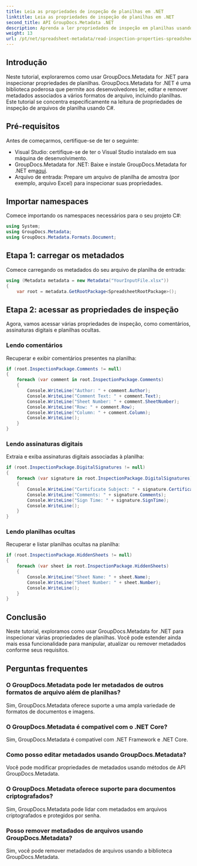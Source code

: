 ```yaml
---
title: Leia as propriedades de inspeção de planilhas em .NET
linktitle: Leia as propriedades de inspeção de planilhas em .NET
second_title: API GroupDocs.Metadata .NET
description: Aprenda a ler propriedades de inspeção em planilhas usando GroupDocs.Metadata for .NET. Acesse comentários, assinaturas digitais e planilhas ocultas sem esforço.
weight: 13
url: /pt/net/spreadsheet-metadata/read-inspection-properties-spreadsheets/
---
```

## Introdução
Neste tutorial, exploraremos como usar GroupDocs.Metadata for .NET para inspecionar propriedades de planilhas. GroupDocs.Metadata for .NET é uma biblioteca poderosa que permite aos desenvolvedores ler, editar e remover metadados associados a vários formatos de arquivo, incluindo planilhas. Este tutorial se concentra especificamente na leitura de propriedades de inspeção de arquivos de planilha usando C#.
## Pré-requisitos
Antes de começarmos, certifique-se de ter o seguinte:
- Visual Studio: certifique-se de ter o Visual Studio instalado em sua máquina de desenvolvimento.
-  GroupDocs.Metadata for .NET: Baixe e instale GroupDocs.Metadata for .NET em[aqui](https://releases.groupdocs.com/metadata/net/).
- Arquivo de entrada: Prepare um arquivo de planilha de amostra (por exemplo, arquivo Excel) para inspecionar suas propriedades.

## Importar namespaces
Comece importando os namespaces necessários para o seu projeto C#:
```csharp
using System;
using GroupDocs.Metadata;
using GroupDocs.Metadata.Formats.Document;
```
## Etapa 1: carregar os metadados
Comece carregando os metadados do seu arquivo de planilha de entrada:
```csharp
using (Metadata metadata = new Metadata("YourInputFile.xlsx"))
{
    var root = metadata.GetRootPackage<SpreadsheetRootPackage>();
```
## Etapa 2: acessar as propriedades de inspeção
Agora, vamos acessar várias propriedades de inspeção, como comentários, assinaturas digitais e planilhas ocultas.
### Lendo comentários
Recuperar e exibir comentários presentes na planilha:
```csharp
if (root.InspectionPackage.Comments != null)
{
    foreach (var comment in root.InspectionPackage.Comments)
    {
        Console.WriteLine("Author: " + comment.Author);
        Console.WriteLine("Comment Text: " + comment.Text);
        Console.WriteLine("Sheet Number: " + comment.SheetNumber);
        Console.WriteLine("Row: " + comment.Row);
        Console.WriteLine("Column: " + comment.Column);
        Console.WriteLine();
    }
}
```
### Lendo assinaturas digitais
Extraia e exiba assinaturas digitais associadas à planilha:
```csharp
if (root.InspectionPackage.DigitalSignatures != null)
{
    foreach (var signature in root.InspectionPackage.DigitalSignatures)
    {
        Console.WriteLine("Certificate Subject: " + signature.CertificateSubject);
        Console.WriteLine("Comments: " + signature.Comments);
        Console.WriteLine("Sign Time: " + signature.SignTime);
        Console.WriteLine();
    }
}
```
### Lendo planilhas ocultas
Recuperar e listar planilhas ocultas na planilha:
```csharp
if (root.InspectionPackage.HiddenSheets != null)
{
    foreach (var sheet in root.InspectionPackage.HiddenSheets)
    {
        Console.WriteLine("Sheet Name: " + sheet.Name);
        Console.WriteLine("Sheet Number: " + sheet.Number);
        Console.WriteLine();
    }
}
```

## Conclusão
Neste tutorial, exploramos como usar GroupDocs.Metadata for .NET para inspecionar várias propriedades de planilhas. Você pode estender ainda mais essa funcionalidade para manipular, atualizar ou remover metadados conforme seus requisitos.

## Perguntas frequentes
### O GroupDocs.Metadata pode ler metadados de outros formatos de arquivo além de planilhas?
Sim, GroupDocs.Metadata oferece suporte a uma ampla variedade de formatos de documentos e imagens.
### O GroupDocs.Metadata é compatível com o .NET Core?
Sim, GroupDocs.Metadata é compatível com .NET Framework e .NET Core.
### Como posso editar metadados usando GroupDocs.Metadata?
Você pode modificar propriedades de metadados usando métodos de API GroupDocs.Metadata.
### O GroupDocs.Metadata oferece suporte para documentos criptografados?
Sim, GroupDocs.Metadata pode lidar com metadados em arquivos criptografados e protegidos por senha.
### Posso remover metadados de arquivos usando GroupDocs.Metadata?
Sim, você pode remover metadados de arquivos usando a biblioteca GroupDocs.Metadata.